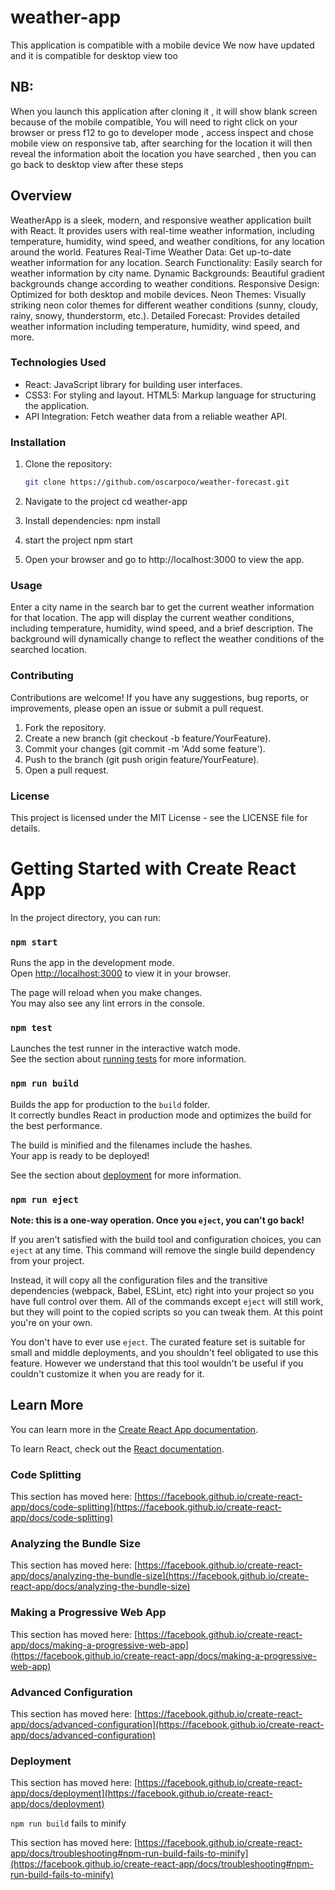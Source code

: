 # weather-app
This application is compatible with a mobile device
We now have updated and it is compatible for desktop view too

## NB:
When you launch this application after cloning it , it will show blank screen because of the mobile compatible, You will need to right click on your browser or press f12 to go to developer mode , access inspect and chose mobile view on responsive tab, after searching for the location it will then reveal the information aboit the location you have searched , then you can go back to desktop view after these steps 

## Overview
WeatherApp is a sleek, modern, and responsive weather application built with React. It provides users with real-time weather information, including temperature, humidity, wind speed, and weather conditions, for any location around the world. Features Real-Time Weather Data: Get up-to-date weather information for any location. Search Functionality: Easily search for weather information by city name. Dynamic Backgrounds: Beautiful gradient backgrounds change according to weather conditions. Responsive Design: Optimized for both desktop and mobile devices. Neon Themes: Visually striking neon color themes for different weather conditions (sunny, cloudy, rainy, snowy, thunderstorm, etc.). Detailed Forecast: Provides detailed weather information including temperature, humidity, wind speed, and more. 

### Technologies Used 
* React: JavaScript library for building user interfaces. 
* CSS3: For styling and layout. HTML5: Markup language for structuring the application. 
* API Integration: Fetch weather data from a reliable weather API. 

### Installation

1. Clone the repository:
   ```sh
   git clone https://github.com/oscarpoco/weather-forecast.git

2. Navigate to the project
   cd weather-app

3. Install dependencies:
   npm install
   
5. start the project
   npm start
   
6. Open your browser and go to http://localhost:3000 to view the app.

### Usage
Enter a city name in the search bar to get the current weather information for that location.
The app will display the current weather conditions, including temperature, humidity, wind speed, and a brief description.
The background will dynamically change to reflect the weather conditions of the searched location.



### Contributing
Contributions are welcome! If you have any suggestions, bug reports, or improvements, please open an issue or submit a pull request.

1. Fork the repository.
2. Create a new branch (git checkout -b feature/YourFeature).
3. Commit your changes (git commit -m 'Add some feature').
4. Push to the branch (git push origin feature/YourFeature).
5. Open a pull request.
   
### License
This project is licensed under the MIT License - see the LICENSE file for details.

# Getting Started with Create React App


In the project directory, you can run:

### `npm start`

Runs the app in the development mode.\
Open [http://localhost:3000](http://localhost:3000) to view it in your browser.

The page will reload when you make changes.\
You may also see any lint errors in the console.

### `npm test`

Launches the test runner in the interactive watch mode.\
See the section about [running tests](https://facebook.github.io/create-react-app/docs/running-tests) for more information.

### `npm run build`

Builds the app for production to the `build` folder.\
It correctly bundles React in production mode and optimizes the build for the best performance.

The build is minified and the filenames include the hashes.\
Your app is ready to be deployed!

See the section about [deployment](https://facebook.github.io/create-react-app/docs/deployment) for more information.

### `npm run eject`

**Note: this is a one-way operation. Once you `eject`, you can't go back!**

If you aren't satisfied with the build tool and configuration choices, you can `eject` at any time. This command will remove the single build dependency from your project.

Instead, it will copy all the configuration files and the transitive dependencies (webpack, Babel, ESLint, etc) right into your project so you have full control over them. All of the commands except `eject` will still work, but they will point to the copied scripts so you can tweak them. At this point you're on your own.

You don't have to ever use `eject`. The curated feature set is suitable for small and middle deployments, and you shouldn't feel obligated to use this feature. However we understand that this tool wouldn't be useful if you couldn't customize it when you are ready for it.

## Learn More

You can learn more in the [Create React App documentation](https://facebook.github.io/create-react-app/docs/getting-started).

To learn React, check out the [React documentation](https://reactjs.org/).

### Code Splitting

This section has moved here: [https://facebook.github.io/create-react-app/docs/code-splitting](https://facebook.github.io/create-react-app/docs/code-splitting)

### Analyzing the Bundle Size

This section has moved here: [https://facebook.github.io/create-react-app/docs/analyzing-the-bundle-size](https://facebook.github.io/create-react-app/docs/analyzing-the-bundle-size)

### Making a Progressive Web App

This section has moved here: [https://facebook.github.io/create-react-app/docs/making-a-progressive-web-app](https://facebook.github.io/create-react-app/docs/making-a-progressive-web-app)

### Advanced Configuration

This section has moved here: [https://facebook.github.io/create-react-app/docs/advanced-configuration](https://facebook.github.io/create-react-app/docs/advanced-configuration)

### Deployment

This section has moved here: [https://facebook.github.io/create-react-app/docs/deployment](https://facebook.github.io/create-react-app/docs/deployment)

`npm run build` fails to minify

This section has moved here: [https://facebook.github.io/create-react-app/docs/troubleshooting#npm-run-build-fails-to-minify](https://facebook.github.io/create-react-app/docs/troubleshooting#npm-run-build-fails-to-minify)
